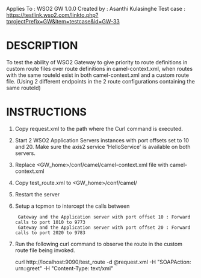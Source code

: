Applies To	: WSO2 GW 1.0.0
Created by	: Asanthi Kulasinghe
Test case	: https://testlink.wso2.com/linkto.php?tprojectPrefix=GW&item=testcase&id=GW-33

DESCRIPTION
===========

To test the ability of WSO2 Gateway to give priority to route definitions in custom route files over route definitions in camel-context.xml, when routes with the same routeId exist in both camel-context.xml and a custom route file. (Using 2 different endpoints in the 2 route configurations containing the same routeId)

INSTRUCTIONS
============

1. Copy request.xml to the path where the Curl command is executed.

2. Start 2 WSO2 Application Servers instances with port offsets set to 10 and 20. Make sure the axis2 service 'HelloService' is available on both servers.

3. Replace <GW_home>/conf/camel/camel-context.xml file with camel-context.xml

4. Copy test_route.xml to <GW_home>/conf/camel/ 

5. Restart the server

6. Setup a tcpmon to intercept the calls between

    	Gateway and the Application server with port offset 10 : Forward calls to port 1010 to 9773
    	Gateway and the Application server with port offset 20 : Forward calls to port 2020 to 9783

7. Run the following curl command to observe the route in the custom route file being invoked.

	curl http://localhost:9090/test_route  -d @request.xml  -H "SOAPAction: urn::greet" -H "Content-Type: text/xml"

